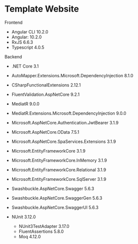 # Template Website

Frontend
 * Angular CLI 10.2.0
 * Angular: 10.2.0
 * RxJS 6.6.3
 * Typescript 4.0.5
 
Backend
  * .NET Core 3.1
  * AutoMapper.Extensions.Microsoft.DependencyInjection 8.1.0
  * CSharpFunctionalExtensions 2.12.1
  * FluentValidation.AspNetCore 9.2.1
  * MediatR 9.0.0
  * MediatR.Extensions.Microsoft.DependencyInjection 9.0.0
  * Microsoft.AspNetCore.Authentication.JwtBearer 3.1.9
  * Microsoft.AspNetCore.OData 7.5.1
  * Microsoft.AspNetCore.SpaServices.Extensions 3.1.9
  * Microsoft.EntityFrameworkCore 3.1.9
  * Microsoft.EntityFrameworkCore.InMemory 3.1.9
  * Microsoft.EntityFrameworkCore.Relational 3.1.9
  * Microsoft.EntityFrameworkCore.SqlServer 3.1.9
  * Swashbuckle.AspNetCore.Swagger 5.6.3
  * Swashbuckle.AspNetCore.SwaggerGen 5.6.3
  * Swashbuckle.AspNetCore.SwaggerUI 5.6.3

  * NUnit 3.12.0
    * NUnit3TestAdapter 3.17.0
    * FluentAssertions 5.8.0
    * Moq 4.12.0
  

